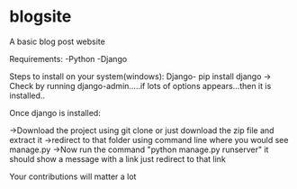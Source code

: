 # blogsite
A basic blog post website


Requirements:
-Python
-Django

Steps to install on your system(windows):
Django-
  pip install django
  -> Check by running django-admin.....if lots of options appears...then it is installed..
  
Once django is installed:

->Download the project using git clone or just download the zip file and extract it
->redirect to that folder using command line where you would see manage.py
->Now run the command "python manage.py runserver"
  it should show a message with a link
  just redirect to that link
  
  
  
  
 Your contributions will matter a lot



